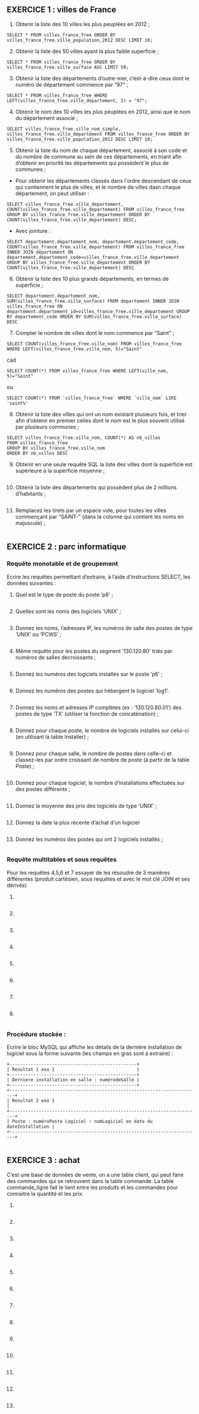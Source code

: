 
## EXERCICE 1 : villes de France

1) Obtenir la liste des 10 villes les plus peuplées en 2012 ;     
```
SELECT * FROM villes_france_free ORDER BY villes_france_free.ville_population_2012 DESC LIMIT 10; 
```

2) Obtenir la liste des 50 villes ayant la plus faible superficie ;          
```
SELECT * FROM villes_france_free ORDER BY villes_france_free.ville_surface ASC LIMIT 50; 
```

3) Obtenir la liste des départements d’outre-mer, c’est-à-dire ceux dont le numéro de
département commence par “97” ;      
```
SELECT * FROM villes_france_free WHERE LEFT(villes_france_free.ville_departement, 2) = "97"; 
```
4) Obtenir le nom des 10 villes les plus peuplées en 2012, ainsi que le nom du
département associé ;       
```
SELECT villes_france_free.ville_nom_simple, villes_france_free.ville_departement FROM villes_france_free ORDER BY villes_france_free.ville_population_2012 DESC LIMIT 10; 
```
5) Obtenir la liste du nom de chaque département, associé à son code et du nombre de
commune au sein de ces départements, en triant afin d’obtenir en priorité les
départements qui possèdent le plus de communes ;        

* Pour obtenir les départements classés dans l'ordre descendant de ceux qui contiennent le plus de villes, et le nombre de villes dasn chaque département, on peut utiliser :
```
SELECT villes_france_free.ville_departement, COUNT(villes_france_free.ville_departement) FROM villes_france_free GROUP BY villes_france_free.ville_departement ORDER BY COUNT(villes_france_free.ville_departement) DESC; 
```
* Avec jointure :
```
SELECT departement.departement_nom, departement.departement_code, COUNT(villes_france_free.ville_departement) FROM villes_france_free INNER JOIN departement ON departement.departement_code=villes_france_free.ville_departement GROUP BY villes_france_free.ville_departement ORDER BY COUNT(villes_france_free.ville_departement) DESC 
```

6) Obtenir la liste des 10 plus grands départements, en termes de superficie ;
```
SELECT departement.departement_nom, SUM(villes_france_free.ville_surface) FROM departement INNER JOIN villes_france_free ON departement.departement_id=villes_france_free.ville_departement GROUP BY departement_code ORDER BY SUM(villes_france_free.ville_surface) DESC

```
7) Compter le nombre de villes dont le nom commence par “Saint” ;
```
SELECT COUNT(villes_france_free.ville_nom) FROM villes_france_free WHERE LEFT(villes_france_free.ville_nom, 5)="Saint"
```
cad
```
SELECT COUNT(*) FROM villes_france_free WHERE LEFT(ville_nom, 5)="Saint"
```
ou
```
SELECT COUNT(*) FROM `villes_france_free` WHERE `ville_nom` LIKE 'saint%'
```

8) Obtenir la liste des villes qui ont un nom existant plusieurs fois, et trier afin d’obtenir
en premier celles dont le nom est le plus souvent utilisé par plusieurs communes ;
```
SELECT villes_france_free.ville_nom, COUNT(*) AS nb_villes 
FROM villes_france_free
GROUP BY villes_france_free.ville_nom
ORDER BY nb_villes DESC
```
9) Obtenir en une seule requête SQL la liste des villes dont la superficie est supérieure à
la superficie moyenne ;
```

```
10) Obtenir la liste des départements qui possèdent plus de 2 millions d’habitants ;
```

```
11) Remplacez les tirets par un espace vide, pour toutes les villes commençant par
“SAINT-” (dans la colonne qui contient les noms en majuscule) ;
```

```

## EXERCICE 2 : parc informatique

### Requête monotable et de groupement 

Ecrire les requêtes permettant d’extraire, à l’aide d’instructions SELECT,
les données suivantes :

1) Quel est le type de poste du poste ’p8’ ;
```

```
2) Quelles sont les noms des logiciels ’UNIX’ ;
```

```
3) Donnez les noms, l’adresses IP, les numéros de salle des postes de type ’UNIX’ ou
’PCWS’ ;
```

```
4) Même requête pour les postes du segment ’130.120.80’ triés par numéros de salles
décroissants ;
```

```
5) Donnez les numéros des logiciels installés sur le poste ’p6’ ;
```

```
6) Donnez les numéros des postes qui hébergent le logiciel ’log1’.
``` 

```
7) Donnez les noms et adresses IP complètes (ex : ’130.120.80.01’) des postes de type
’TX’ (utiliser la fonction de concaténation) ;
```
```
8) Donnez pour chaque poste, le nombre de logiciels installés sur celui-ci (en utilisant la
table Installer) ;
```
```
9) Donnez pour chaque salle, le nombre de postes dans celle-ci et classez-les par ordre
croissant de nombre de poste (à partir de la table Poste) ;
```
```
10) Donnez pour chaque logiciel, le nombre d’installations effectuées sur des postes
différents ;
```
```
11) Donnez la moyenne des prix des logiciels de type ’UNIX’ ;
```
```
12) Donnez la date la plus récente d’achat d’un logiciel 
```
```
13) Donnez les numéros des postes qui ont 2 logiciels installés ;
```
```

### Requête multitables et sous requêtes 

Pour les requêtes 4,5,6 et 7 essayer de les résoudre de 3 manières différentes
(produit cartésien, sous requêtes et avec le mot clé JOIN et ses dérivés)

1) 
```

```
2) 
```

```
3) 
```

```
4)
```

```
5)
```

```
6)
```

```
7)
```
```
8)
```
```

### Procédure stockée :
Ecrire le bloc MySQL qui affiche les détails de la dernière installation de logiciel
sous la forme suivante (les champs en gras sont à extraire) :
```
+------------------------------------------------+
| Resultat 1 exo 1                               |
+------------------------------------------------+
| Derniere installation en salle : numérodeSalle |
+------------------------------------------------+
+------------------------------------------------------------------------+
| Resultat 2 exo 1                                                       |
+------------------------------------------------------------------------+
| Poste : numéroPoste Logiciel : nomLogiciel en date du dateInstallation |
+------------------------------------------------------------------------+
```

```
```

## EXERCICE 3 : achat

C’est une base de données de vente, on a une table client, qui peut faire des
commandes qui se retrouvent dans la table commande. La table
commande_ligne fait le lient entre les produits et les commandes pour connaitre
la quantité et les prix.

1)
```

```
2)
```

```
3)
```

```
4)
```

```
5)
```

```
6)
```

```
7)
```
```
8)
```
```
9)
```
```
10)
```
```
11)
```
```
12)
```
```
13)
```
```